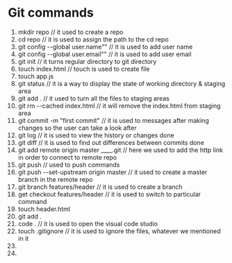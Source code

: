 # Git commands

1. mkdir repo  // it used to create a repo
2. cd repo     // it is used to assign the path to the cd repo
3. git config --global user.name"" // it is used to add user name
4. git config --global user.email"" // it is used to add  user email
5. git init    // it turns regular directory to git directory
6. touch index.html // touch is used to create file 
7. touch app.js
8. git status      // it is a way to display the state of working directory & staging area
9. git add .       // it used to turn all the files to staging areas
10. git rm --cached index.html    // it will remove the index.html from staging area
11. git commit -m "first commit"   // it is used to messages after making changes so the user can take a look after
12. git log                        // it is used to view the history or changes done
13. git diff                       // it is used to find out differences between commits done
14. git add remote origin master ____.git  // here we used to add the http link in order to connect to remote repo
15. git push                    // used to push commands 
16.  git push --set-upstream origin master  // it used to create a master branch in the remote repo
17.  git branch features/header         // it is used to create a branch 
18.  get checkout features/header  // it is used to switch to particular command
19.  touch header.html
20.  git add .
21.  code .  // it is used to open the visual code studio
22.  touch .gitignore  // it is used to ignore the files, whatever we mentioned in it
23.  
24.   
